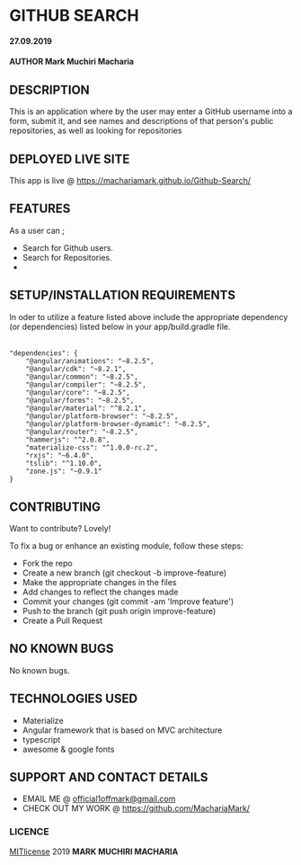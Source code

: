 # GITHUB SEARCH
#### 27.09.2019
#### AUTHOR **Mark Muchiri Macharia**
## DESCRIPTION
This is an application where by the user may enter a GitHub username into a form, submit it, and see names and descriptions of that person's public repositories, as well as looking  for repositories
## DEPLOYED LIVE SITE 
This app is live @ https://machariamark.github.io/Github-Search/
## FEATURES
As a user can ;
* Search for Github users.
* Search for Repositories.
* 
## SETUP/INSTALLATION REQUIREMENTS
In oder to utilize a feature listed above include the appropriate dependency (or dependencies) listed below in your app/build.gradle file.

###### 
    "dependencies": {
        "@angular/animations": "~8.2.5",
        "@angular/cdk": "~8.2.1",
        "@angular/common": "~8.2.5",
        "@angular/compiler": "~8.2.5",
        "@angular/core": "~8.2.5",
        "@angular/forms": "~8.2.5",
        "@angular/material": "^8.2.1",
        "@angular/platform-browser": "~8.2.5",
        "@angular/platform-browser-dynamic": "~8.2.5",
        "@angular/router": "~8.2.5",
        "hammerjs": "^2.0.8",
        "materialize-css": "^1.0.0-rc.2",
        "rxjs": "~6.4.0",
        "tslib": "^1.10.0",
        "zone.js": "~0.9.1"
    }
## CONTRIBUTING
Want to contribute? Lovely!

To fix a bug or enhance an existing module, follow these steps:

* Fork the repo
* Create a new branch (git checkout -b improve-feature)
* Make the appropriate changes in the files
* Add changes to reflect the changes made
* Commit your changes (git commit -am 'Improve feature')
* Push to the branch (git push origin improve-feature)
* Create a Pull Request
## NO KNOWN BUGS
No known bugs.
## TECHNOLOGIES USED
* Materialize 
* Angular framework that is based on MVC architecture
* typescript
* awesome & google fonts
## SUPPORT AND CONTACT DETAILS
* EMAIL ME @ official1offmark@gmail.com
* CHECK OUT MY WORK @ https://github.com/MachariaMark/
### LICENCE
[MITlicense](LICENSE) 2019 **MARK MUCHIRI MACHARIA**